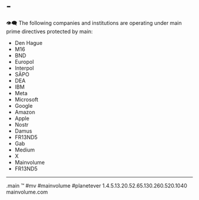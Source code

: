 # -

👁‍🗨
The following companies and institutions are operating under main prime directives protected by main:
- Den Hague
- M16
- BND
- Europol
- Interpol
- SÄPO
- DEA
- IBM
- Meta
- Microsoft
- Google
- Amazon
- Apple
- Nostr
- Damus
- FR13ND5
- Gab
- Medium
- X
- Mainvolume
- FR13ND5
_____
.main
™️
#mv #mainvolume #planetever
1.4.5.13.20.52.65.130.260.520.1040
mainvolume.com






